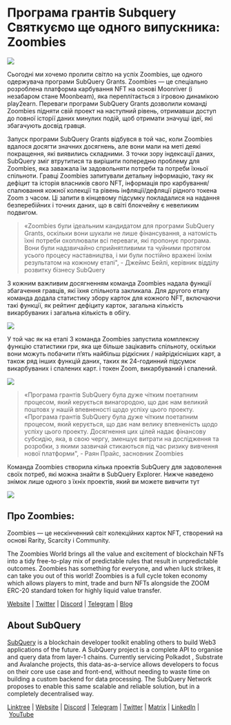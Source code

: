 # Програма грантів Subquery Святкуємо ще одного випускника: Zoombies

![](https://miro.medium.com/max/1400/0*rUE_RaWbXXGuiIh7)

Сьогодні ми хочемо пролити світло на успіх Zoombies, ще одного одержувача програми SubQuery Grants. Zoombies — це спеціально розроблена платформа карбування NFT на основі Moonriver (і незабаром стане Moonbeam), яка переплітається з ігровою динамікою play2earn. Переваги програми SubQuery Grants дозволили команді Zoombies підняти свій проект на наступний рівень, отримавши доступ до повної історії даних минулих подій, щоб отримати значущі ідеї, які збагачують досвід гравця.

Запуск програми SubQuery Grants відбувся в той час, коли Zoombies вдалося досягти значних досягнень, але вони мали на меті деякі покращення, які виявились складними. З точки зору індексації даних, SubQuery зміг втрутитися та вирішити попередню проблему для Zoombies, яка заважала їм задовольняти потреби та потреби їхньої спільноти. Гравці Zoombies запитували детальну інформацію, таку як дефіцит та історія власників свого NFT, інформація про карбування/спалювання кожної колекції та рівень інфляції/дефляції рідного токена Zoom з часом. Ці запити в кінцевому підсумку покладалися на надання безперебійних і точних даних, що в світі блокчейну є невеликим подвигом.

> «Zoombies були ідеальним кандидатом для програми SubQuery Grants, оскільки вони шукали не лише фінансування, а натомість їхні потреби охоплювали всі переваги, які пропонує програма. Вони були надзвичайно сприйнятливими та чуйними протягом усього процесу наставництва, і ми були постійно вражені їхнім результатом на кожному етапі", - Джеймс Бейлі, керівник відділу розвитку бізнесу SubQuery

З кожним важливим досягненням команда Zoombies надала функції збагачення гравців, які їхня спільнота закликала. Для другого етапу команда додала статистику збору карток для кожного NFT, включаючи такі функції, як рейтинг дефіциту карток, загальна кількість викарбуваних і загальна кількість в обігу.

![](https://miro.medium.com/max/1400/0*RGcTyDIFjs7jx01l)

У той час як на етапі 3 команда Zoombies запустила комплексну функцію статистики гри, яка ще більше зацікавить спільноту, оскільки вони можуть побачити п’ять найбільш рідкісних / найрідкісніших карт, а також ряд інших функцій даних, таких як 24-годинний підсумок викарбуваних і спалених карт. і токен Zoom, викарбуваний і спалений.

![](https://miro.medium.com/max/1400/0*YAKV89Cm32FN7iuz)

> «Програма грантів SubQuery була дуже чітким поетапним процесом, який керується винагородою, що дає нам великий поштовх у нашій впевненості щодо успіху цього проекту. «Програма грантів SubQuery була дуже чітким поетапним процесом, який керується, що дає нам велику впевненість щодо успіху цього проекту. Досягнення цих цілей надає фінансову субсидію, яка, в свою чергу, зменшує витрати на дослідження та розробки, з якими зазвичай стикаються під час ризику вивчення нової платформи", - Раян Прайс, засновник Zoombies

Команда Zoombies створила кілька проектів SubQuery для задоволення своїх потреб, які можна знайти в SubQuery Explorer. Нижче наведено знімок лише одного з їхніх проектів, який ви можете вивчити тут

![](https://miro.medium.com/max/1400/0*lsHf8XDePdsyYFN9)

## Про Zoombies:

Zoombies — це нескінченний світ колекційних карток NFT, створений на основі Rarity, Scarcity і Community.

The Zoombies World brings all the value and excitement of blockchain NFTs into a tidy free-to-play mix of predictable rules that result in unpredictable outcomes. Zoombies has something for everyone, and when luck strikes, it can take you out of this world! Zoombies is a full cycle token economy which allows players to mint, trade and burn NFTs alongside the ZOOM ERC-20 standard token for highly liquid value transfer.

[Website](https://zoombies.world/) | [Twitter](https://twitter.com/CryptozNFT) | [Discord](https://discord.gg/eDXvJKUZgQ) | [Telegram](https://t.me/zoombiesnews) | [Blog](https://cryptoz-cards.medium.com/)

## About SubQuery

[SubQuery](https://subquery.network/) is a blockchain developer toolkit enabling others to build Web3 applications of the future. A SubQuery project is a complete API to organise and query data from layer-1 chains. Currently servicing Polkadot , Substrate and Avalanche projects, this data-as-a-service allows developers to focus on their core use case and front-end, without needing to waste time on building a custom backend for data processing. The SubQuery Network proposes to enable this same scalable and reliable solution, but in a completely decentralised way.

​​[Linktree](https://linktr.ee/subquerynetwork) | [Website](https://subquery.network/) | [Discord](https://discord.com/invite/78zg8aBSMG) | [Telegram](https://t.me/subquerynetwork) | [Twitter](https://twitter.com/subquerynetwork) | [Matrix](https://matrix.to/#/#subquery:matrix.org) | [LinkedIn](https://www.linkedin.com/company/subquery) | [YouTube](https://www.youtube.com/channel/UCi1a6NUUjegcLHDFLr7CqLw)
